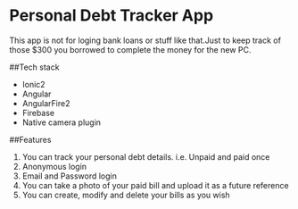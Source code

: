# Personal Debt Tracker App

This app is not for loging bank loans or stuff like that.Just to keep track of those $300 you borrowed to complete the money for
the new PC.

##Tech stack

- Ionic2
- Angular
- AngularFire2
- Firebase
- Native camera plugin

##Features

1. You can track your personal debt details. i.e. Unpaid and paid once
2. Anonymous login 
3. Email and Password login
4. You can take a photo of your paid bill and upload it as a future reference
5. You can create, modify and delete your bills as you wish 

